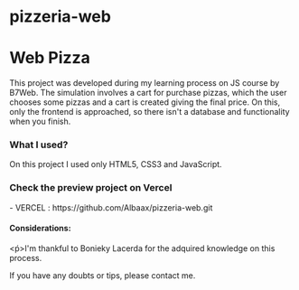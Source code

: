 # pizzeria-web

<h1>Web Pizza</h1>
This project was developed during my learning process on JS course by B7Web.
The simulation involves a cart for purchase pizzas, which the user chooses some pizzas and a cart is created giving the final price. On this, only the frontend is approached, so there isn't a database and functionality when you finish. 

<h3>What I used?</h2>
On this project I used only HTML5, CSS3 and JavaScript.

<h3>Check the preview project on Vercel</h3>
- VERCEL : https://github.com/Albaax/pizzeria-web.git

<h4>Considerations:</h4>
<ṕ>I'm thankful to Bonieky Lacerda for the adquired knowledge on this process.</p> 
<p>If you have any doubts or tips, please contact me.</p>
